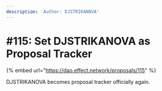 ```yaml
---
description: 'Author: DJSTRIKANOVA'
---
```


# #115: Set DJSTRIKANOVA as Proposal Tracker

{% embed url="https://dao.effect.network/proposals/115" %}

DJSTRIKANOVA becomes proposal tracker officially again.
